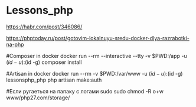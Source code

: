 # Lessons_php

https://habr.com/post/346086/

https://phptoday.ru/post/gotovim-lokalnuyu-sredu-docker-dlya-razrabotki-na-php

#Composer in docker
docker run --rm --interactive --tty -v $PWD:/app -u $(id -u):$(id -g) composer install

#Artisan in docker
docker run --rm -v $PWD:/var/www -u $(id -u):$(id -g) lessonsphp_php php artisan make:auth

#Если ругаеться на папаку с логами
sudo sudo chmod -R o+w www/php27.com/storage/
